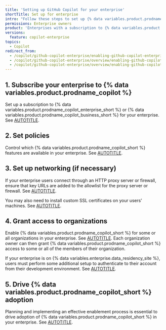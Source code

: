 ```yaml
---
title: 'Setting up GitHub Copilot for your enterprise'
shortTitle: Set up for enterprise
intro: "Follow these steps to set up {% data variables.product.prodname_copilot %} in your enterprise."
permissions: Enterprise owners
product: 'Enterprises with a subscription to {% data variables.product.prodname_copilot_enterprise_short %} or {% data variables.product.prodname_copilot_business_short %}'
versions:
  feature: copilot-enterprise
topics:
  - Copilot
redirect_from:
  - /copilot/github-copilot-enterprise/enabling-github-copilot-enterprise-features
  - /copilot/github-copilot-enterprise/overview/enabling-github-copilot-enterprise
  - /copilot/github-copilot-enterprise/overview/enabling-github-copilot-enterprise-features
---
```


## 1. Subscribe your enterprise to {% data variables.product.prodname_copilot %}

Set up a subscription to {% data variables.product.prodname_copilot_enterprise_short %} or {% data variables.product.prodname_copilot_business_short %} for your enterprise. See [AUTOTITLE](/copilot/managing-copilot/managing-copilot-for-your-enterprise/subscribing-to-copilot-for-your-enterprise).

## 2. Set policies

Control which {% data variables.product.prodname_copilot_short %} features are available in your enterprise. See [AUTOTITLE](/copilot/managing-copilot/managing-copilot-for-your-enterprise/managing-policies-and-features-for-copilot-in-your-enterprise).

## 3. Set up networking (if necessary)

If your enterprise users connect through an HTTP proxy server or firewall, ensure that key URLs are added to the allowlist for the proxy server or firewall. See [AUTOTITLE](/copilot/managing-copilot/managing-github-copilot-in-your-organization/configuring-your-proxy-server-or-firewall-for-copilot).

You may also need to install custom SSL certificates on your users' machines. See [AUTOTITLE](/copilot/managing-copilot/configure-personal-settings/configuring-network-settings-for-github-copilot#installing-custom-certificates).

## 4. Grant access to organizations

Enable {% data variables.product.prodname_copilot_short %} for some or all organizations in your enterprise. See [AUTOTITLE](/copilot/managing-copilot/managing-copilot-for-your-enterprise/managing-access-to-copilot-in-your-enterprise/enabling-copilot-for-organizations-in-your-enterprise). Each organization owner can then grant {% data variables.product.prodname_copilot_short %} access to some or all of the members of their organization.

If your enterprise is on {% data variables.enterprise.data_residency_site %}, users must perform some additional setup to authenticate to their account from their development environment. See [AUTOTITLE](/copilot/managing-copilot/configure-personal-settings/using-github-copilot-with-an-account-on-ghecom).

## 5. Drive {% data variables.product.prodname_copilot_short %} adoption

Planning and implementing an effective enablement process is essential to drive adoption of {% data variables.product.prodname_copilot_short %} in your enterprise. See [AUTOTITLE](/copilot/rolling-out-github-copilot-at-scale/driving-copilot-adoption-in-your-company).
